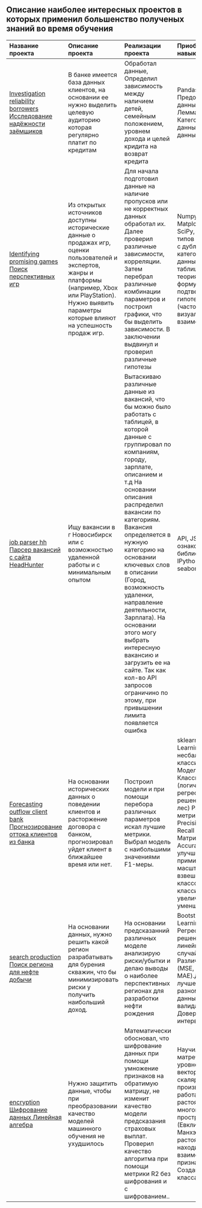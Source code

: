 ## Описание наиболее интересных проектов в которых применил большенство полученых знаний во время обучения 

|Название проекта|  Описание проекта |Реализации проекта   | Приобретеные навыки           |
|:----------------|:----------------------------------------------------|:-----------------------------------------------|:---------------------------------------|
[Investigation reliability borrowers Исследование надёжности заёмщиков](https://github.com/SlavenTyz/my_project/tree/main/Investigation_reliability_borrowers)|В банке имеется база данных клиентов, на основании ее нужно выделить целевую аудиторию которая регулярно платит по кредитам|Обработал данные, Определил зависимость между наличием детей, семейным положением, уровнем дохода и целей кридита на возврат кредита|Pandas, PyMystem3, Предобработка данных, Лемматизация, Категоризация данных, Группировка данных
|[Identifying promising games Поиск перспективных игр](https://github.com/SlavenTyz/my_project/tree/main/Identifying_promising_games)| Из открытых источников доступны исторические данные о продажах игр, оценки пользователей и экспертов, жанры и платформы (например, Xbox или PlayStation). Нужно выявить параметры которые влияют на успешность продаж игр.| Для начала подготовил данные на наличие пропусков или не корректных данных обработал их. Далее проверил различные зависимости, корреляции. Затем перебрал различные комбинации параметров и построил графики, что бы выделить зависимости. В заключении выдвинул и проверил различные гипотезы |Numpy, Matplotlib,Seaborn, SciPy, изминения типов данных, работа с дубликатами, категоризация данных, склеивание таблиц, статистика, теория вероятности, формулирование и подтверждения гипотез, гистограммы (частот, плотностей), визуализация взаимосвязи данных
|[job parser hh Парсер вакансий с сайта HeadHunter](https://github.com/SlavenTyz/my_project/tree/main/job_parser_hh)|     Ищу вакансии в г Новосибирск или с возможностью удаленной работы и с минимальным опытом | Вытаскиваю различные данные из вакансий, что бы можно  было работать с таблицей, в которой данные с группировал по компаниям, городу, зарплате, описанием и т.д На основании описания распределил вакансии по категориям. Вакансия определяется в нужную категорию на основании ключевых слов в описании (Город, возможность удаленки, направление деятельности, Зарплата). На основании этого могу выбрать интересную вакансию и загрузить ее на сайте. Так как кол-во API запросов ограничино по этому, при привышении лимита появляется ошибка            |API, JSON, ознакомился с библиотеками IPython,json,matplotlib, seaborn,requests|
|[Forecasting outflow client bank Прогнозирование оттока клиентов из банка](https://github.com/SlavenTyz/my_project/tree/main/Forecasting_outflow_client_bank)|На основании исторических данных о поведении клиентов и расторжение договора с банком, прогнозировал уйдет клиент в ближайшее время или нет.| Построил модели  и при помощи перебора различных параметров искал лучшие метрики. Выбрал модель с наибольшими значениями F1-меры.|sklearn, Machine Learning, Math, несбалансированные классификации Модели  Классификации (логическая регрессия, дерево решений, случайный лес) Различные метрики (F1-мера, Precision (Точность), Recall (Полнота), Матрица ошибок, Accuracy). Для улучшения метрик приминял: масштабирование, взвешивание классов, порог классификации, увеличение/уменшение выборки  
|[search production Поиск региона для нефте добычи](https://github.com/SlavenTyz/my_project/tree/main/search_production)|На основании данных, нужно решить какой регион разрабатывать для бурения скважин, что бы минимизировать риски у получить наибольший доход.|На основании предсказанний различных моделе анализирую риски/убытки и делаю выводы о наиболее перспективных регионах для разработки нефти рождения|Bootstrap, Machine Learning, Модели  Регрессии (дерево решений в регресии, линейная регресия, случайный лес). Различные метрики (MSE, RMSE, r2, MAE).Для выявления лучшей модели по разному обрабатывал данные (кросс-валидация, Bootstrap). Доверительный интервал |
[encryption Шифрование данных Линейная алгебра](https://github.com/SlavenTyz/my_project/tree/main/encryption)|Нужно защитить данные, чтобы при преобразовании качество моделей машинного обучения не ухудшилось|Математически обосновал, что шифрование данных при помощи умножение признаков на обратимую матрицу, не изменит качество модели предсказания страховых выплат. Проверил качество алгоритма при помощи метрики R2 без шифрования и с шифрованием..|Научился решать матречные уровнения, работа с векторами, скалярные произвидения, работать с растояниями в многомерном пространстве (Евклидово и Манхэттенское) растояние т.е находить взаимосвязь между признаками. Создание и работа с классами

